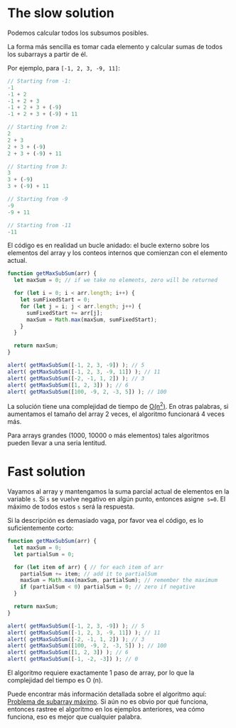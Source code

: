 # The slow solution

Podemos calcular todos los subsumos posibles.

La forma más sencilla es tomar cada elemento y calcular sumas de todos los subarrays a partir de él.

Por ejemplo, para `[-1, 2, 3, -9, 11]`:

```js no-beautify
// Starting from -1:
-1
-1 + 2
-1 + 2 + 3
-1 + 2 + 3 + (-9)
-1 + 2 + 3 + (-9) + 11

// Starting from 2:
2
2 + 3
2 + 3 + (-9)
2 + 3 + (-9) + 11

// Starting from 3:
3
3 + (-9)
3 + (-9) + 11

// Starting from -9
-9
-9 + 11

// Starting from -11
-11
```

El código es en realidad un bucle anidado: el bucle externo sobre los elementos del array y los conteos internos que comienzan con el elemento actual.

```js run
function getMaxSubSum(arr) {
  let maxSum = 0; // if we take no elements, zero will be returned

  for (let i = 0; i < arr.length; i++) {
    let sumFixedStart = 0;
    for (let j = i; j < arr.length; j++) {
      sumFixedStart += arr[j];
      maxSum = Math.max(maxSum, sumFixedStart);
    }
  }

  return maxSum;
}

alert( getMaxSubSum([-1, 2, 3, -9]) ); // 5
alert( getMaxSubSum([-1, 2, 3, -9, 11]) ); // 11
alert( getMaxSubSum([-2, -1, 1, 2]) ); // 3
alert( getMaxSubSum([1, 2, 3]) ); // 6
alert( getMaxSubSum([100, -9, 2, -3, 5]) ); // 100
```

La solución tiene una complejidad de tiempo de [O(n<sup>2</sup>)](https://en.wikipedia.org/wiki/Big_O_notation). En otras palabras, si aumentamos el tamaño del array 2 veces, el algoritmo funcionará 4 veces más.

Para arrays grandes (1000, 10000 o más elementos) tales algoritmos pueden llevar a una seria lentitud.
# Fast solution

Vayamos al array y mantengamos la suma parcial actual de elementos en la variable `s`. Si `s` se vuelve negativo en algún punto, entonces asigne` s=0`. El máximo de todos estos `s` será la respuesta.

Si la descripción es demasiado vaga, por favor vea el código, es lo suficientemente corto:
```js run
function getMaxSubSum(arr) {
  let maxSum = 0;
  let partialSum = 0;

  for (let item of arr) { // for each item of arr
    partialSum += item; // add it to partialSum
    maxSum = Math.max(maxSum, partialSum); // remember the maximum
    if (partialSum < 0) partialSum = 0; // zero if negative
  }

  return maxSum;
}

alert( getMaxSubSum([-1, 2, 3, -9]) ); // 5
alert( getMaxSubSum([-1, 2, 3, -9, 11]) ); // 11
alert( getMaxSubSum([-2, -1, 1, 2]) ); // 3
alert( getMaxSubSum([100, -9, 2, -3, 5]) ); // 100
alert( getMaxSubSum([1, 2, 3]) ); // 6
alert( getMaxSubSum([-1, -2, -3]) ); // 0
```

El algoritmo requiere exactamente 1 paso de array, por lo que la complejidad del tiempo es O (n).

Puede encontrar más información detallada sobre el algoritmo aquí: [Problema de subarray máximo](http://en.wikipedia.org/wiki/Maximum_subarray_problem). Si aún no es obvio por qué funciona, entonces rastree el algoritmo en los ejemplos anteriores, vea cómo funciona, eso es mejor que cualquier palabra.
